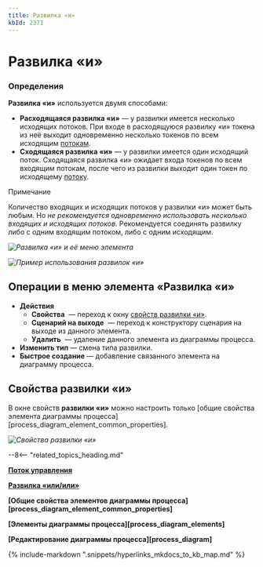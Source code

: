 ```yaml
---
title: Развилка «и»
kbId: 2371
---
```


# Развилка «и»

### Определения

**Развилка «и»** используется двумя способами:

- **Расходящаяся развилка «и»** — у развилки имеется несколько исходящих потоков. При входе в расходящуюся развилку «и» токена из неё выходит одновременно несколько токенов по всем исходящим [потокам](https://kb.comindware.ru/article.php?id=2368).
- **Сходящаяся развилка «и»** — у развилки имеется один исходящий поток. Сходящаяся развилка «и» ожидает входа токенов по всем входящим потокам, после чего из развилки выходит один токен по исходящему [потоку](https://kb.comindware.ru/article.php?id=2368).

Примечание

Количество входящих и исходящих потоков у развилки «и» может быть любым. Но *не рекомендуется одновременно использовать несколько входящих и исходящих потоков*. Рекомендуется соединять развилку либо с одним входящим потоком, либо с одним исходящим.

_![Развилка «и» и её меню элемента](https://kb.comindware.ru/assets/parallel_gateway.png)_

_![Пример использования развилок «и»](https://kb.comindware.ru/assets/parallel_gateway_example.png)_

## Операции в меню элемента «Развилка «и»

- **Действия**
    - **Свойства** *‌* — переход к окну [свойств развилки «и»](#mcetoc_1h2ammo9d1).
    - **Сценарий на выходе** *‌* — переход к конструктору сценария на выходе из данного элемента.
    - **Удалить** *‌* — удаление данного элемента из диаграммы процесса.
- **Изменить тип** — смена типа развилки.
- **Быстрое создание** — добавление связанного элемента на диаграмму процесса.

## Свойства развилки «и»

В окне свойств **развилки «и»** можно настроить только [общие свойства элемента диаграммы процесса][process_diagram_element_common_properties].

_![Свойства развилки «и»](https://kb.comindware.ru/assets/parallel_gateway_general_properties.png)_

--8<-- "related_topics_heading.md"

**[Поток управления](https://kb.comindware.ru/article.php?id=2368)**

**[Развилка «или/или»](https://kb.comindware.ru/article.php?id=2373)**

**[Общие свойства элементов диаграммы процесса][process_diagram_element_common_properties]**

**[Элементы диаграммы процесса][process_diagram_elements]**

**[Редактирование диаграммы процесса][process_diagram]**

{% include-markdown ".snippets/hyperlinks_mkdocs_to_kb_map.md" %}
